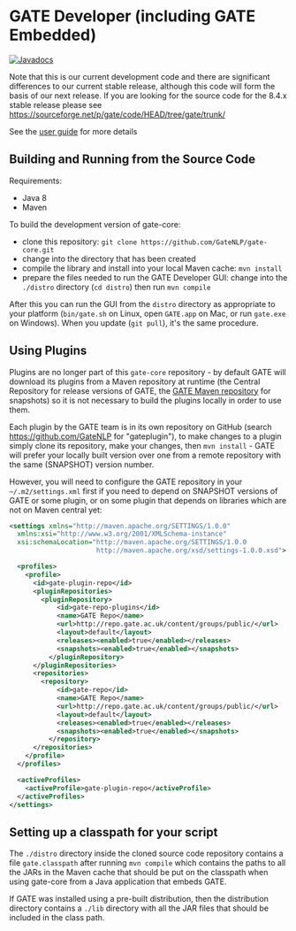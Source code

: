# GATE Developer (including GATE Embedded)

[![Javadocs](https://javadoc.io/badge/uk.ac.gate/gate-core.svg?color=brightgreen&label=JavaDoc)](https://javadoc.io/doc/uk.ac.gate/gate-core)

Note that this is our current development code and there are significant differences to our current stable release, although this code will form the basis of our next release. If you are looking for the source code for the 8.4.x stable release please see https://sourceforge.net/p/gate/code/HEAD/tree/gate/trunk/

See the [user guide](http://gate.ac.uk/userguide) for more details

## Building and Running from the Source Code

Requirements:
* Java 8
* Maven

To build the development version of gate-core:
* clone this repository: `git clone https://github.com/GateNLP/gate-core.git` 
* change into the directory that has been created
* compile the library and install into your local Maven cache: `mvn install`
* prepare the files needed to run the GATE Developer GUI: change into the `./distro` directory (`cd distro`) then run `mvn compile`

After this you can run the GUI from the `distro` directory as appropriate to your platform (`bin/gate.sh` on Linux, open `GATE.app` on Mac, or run `gate.exe` on Windows). When you update (`git pull`), it's the same procedure.

## Using Plugins

Plugins are no longer part of this `gate-core` repository - by default GATE will download its plugins from a Maven repository at runtime (the Central Repository for release versions of GATE, the [GATE Maven repository](https://repo.gate.ac.uk) for snapshots) so it is not necessary to build the plugins locally in order to use them. 

Each plugin by the GATE team is in its own repository on GitHub (search https://github.com/GateNLP for "gateplugin"), to make changes to a plugin simply clone its repository, make your changes, then `mvn install` - GATE will prefer your locally built version over one from a remote repository with the same (SNAPSHOT) version number.  

However, you will need to configure the GATE repository in your `~/.m2/settings.xml` first if you need to depend on 
SNAPSHOT versions of GATE or some plugin, or on some plugin that depends on libraries which are not on Maven central yet:

```xml
<settings xmlns="http://maven.apache.org/SETTINGS/1.0.0"
  xmlns:xsi="http://www.w3.org/2001/XMLSchema-instance"
  xsi:schemaLocation="http://maven.apache.org/SETTINGS/1.0.0
                      http://maven.apache.org/xsd/settings-1.0.0.xsd">

  <profiles>
    <profile>
      <id>gate-plugin-repo</id>
      <pluginRepositories>
        <pluginRepository>
            <id>gate-repo-plugins</id>
            <name>GATE Repo</name>
            <url>http://repo.gate.ac.uk/content/groups/public/</url>
            <layout>default</layout>
            <releases><enabled>true</enabled></releases>
            <snapshots><enabled>true</enabled></snapshots>
          </pluginRepository>
      </pluginRepositories>
      <repositories>
        <repository>
            <id>gate-repo</id>
            <name>GATE Repo</name>
            <url>http://repo.gate.ac.uk/content/groups/public/</url>
            <layout>default</layout>
            <releases><enabled>true</enabled></releases>
            <snapshots><enabled>true</enabled></snapshots>
          </repository>
      </repositories>
    </profile>
  </profiles>

  <activeProfiles>
    <activeProfile>gate-plugin-repo</activeProfile>
  </activeProfiles>
</settings>
```

## Setting up a classpath for your script

The `./distro` directory inside the cloned source code repository contains a file 
`gate.classpath` after running `mvn compile` which contains the paths to all the JARs in the Maven cache 
that should be put on the classpath when using gate-core from a Java application that embeds GATE. 

If GATE was installed using a pre-built distribution, then the distribution directory contains a `./lib` directory with all the JAR files that should be included in the class path.
